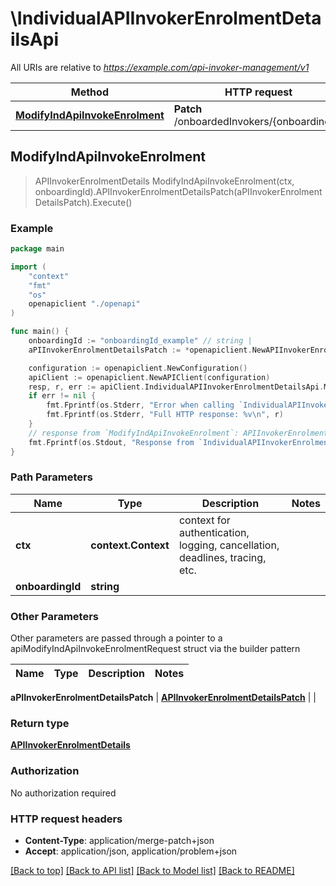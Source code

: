 # \IndividualAPIInvokerEnrolmentDetailsApi

All URIs are relative to *https://example.com/api-invoker-management/v1*

Method | HTTP request | Description
------------- | ------------- | -------------
[**ModifyIndApiInvokeEnrolment**](IndividualAPIInvokerEnrolmentDetailsApi.md#ModifyIndApiInvokeEnrolment) | **Patch** /onboardedInvokers/{onboardingId} | 



## ModifyIndApiInvokeEnrolment

> APIInvokerEnrolmentDetails ModifyIndApiInvokeEnrolment(ctx, onboardingId).APIInvokerEnrolmentDetailsPatch(aPIInvokerEnrolmentDetailsPatch).Execute()





### Example

```go
package main

import (
    "context"
    "fmt"
    "os"
    openapiclient "./openapi"
)

func main() {
    onboardingId := "onboardingId_example" // string | 
    aPIInvokerEnrolmentDetailsPatch := *openapiclient.NewAPIInvokerEnrolmentDetailsPatch() // APIInvokerEnrolmentDetailsPatch | 

    configuration := openapiclient.NewConfiguration()
    apiClient := openapiclient.NewAPIClient(configuration)
    resp, r, err := apiClient.IndividualAPIInvokerEnrolmentDetailsApi.ModifyIndApiInvokeEnrolment(context.Background(), onboardingId).APIInvokerEnrolmentDetailsPatch(aPIInvokerEnrolmentDetailsPatch).Execute()
    if err != nil {
        fmt.Fprintf(os.Stderr, "Error when calling `IndividualAPIInvokerEnrolmentDetailsApi.ModifyIndApiInvokeEnrolment``: %v\n", err)
        fmt.Fprintf(os.Stderr, "Full HTTP response: %v\n", r)
    }
    // response from `ModifyIndApiInvokeEnrolment`: APIInvokerEnrolmentDetails
    fmt.Fprintf(os.Stdout, "Response from `IndividualAPIInvokerEnrolmentDetailsApi.ModifyIndApiInvokeEnrolment`: %v\n", resp)
}
```

### Path Parameters


Name | Type | Description  | Notes
------------- | ------------- | ------------- | -------------
**ctx** | **context.Context** | context for authentication, logging, cancellation, deadlines, tracing, etc.
**onboardingId** | **string** |  | 

### Other Parameters

Other parameters are passed through a pointer to a apiModifyIndApiInvokeEnrolmentRequest struct via the builder pattern


Name | Type | Description  | Notes
------------- | ------------- | ------------- | -------------

 **aPIInvokerEnrolmentDetailsPatch** | [**APIInvokerEnrolmentDetailsPatch**](APIInvokerEnrolmentDetailsPatch.md) |  | 

### Return type

[**APIInvokerEnrolmentDetails**](APIInvokerEnrolmentDetails.md)

### Authorization

No authorization required

### HTTP request headers

- **Content-Type**: application/merge-patch+json
- **Accept**: application/json, application/problem+json

[[Back to top]](#) [[Back to API list]](../README.md#documentation-for-api-endpoints)
[[Back to Model list]](../README.md#documentation-for-models)
[[Back to README]](../README.md)

